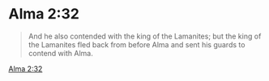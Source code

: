 # Alma 2:32

> And he also contended with the king of the Lamanites; but the king of the Lamanites fled back from before Alma and sent his guards to contend with Alma.

[Alma 2:32](https://www.churchofjesuschrist.org/study/scriptures/bofm/alma/2?lang=eng&id=p32#p32)


